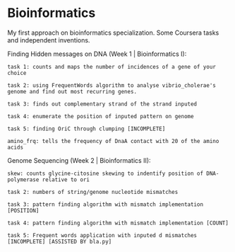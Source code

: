 # Bioinformatics

My first approach on bioinformatics specialization. Some Coursera tasks and independent inventions.

Finding Hidden messages on DNA (Week 1 | Bioinformatics I):

    task 1: counts and maps the number of incidences of a gene of your choice

    task 2: using FrequentWords algorithm to analyse vibrio_cholerae's genome and find out most recurring genes.

    task 3: finds out complementary strand of the strand inputed

    task 4: enumerate the position of inputed pattern on genome

    task 5: finding OriC through clumping [INCOMPLETE]

    amino_frq: tells the frequency of DnaA contact with 20 of the amino acids 

Genome Sequencing (Week 2 | Bioinformatics II):

    skew: counts glycine-citosine skewing to indentify position of DNA-polymerase relative to ori

    task 2: numbers of string/genome nucleotide mismatches

    task 3: pattern finding algorithm with mismatch implementation [POSITION]

    task 4: pattern finding algorithm with mismatch implementation [COUNT]  

    task 5: Frequent words application with inputed d mismatches [INCOMPLETE] [ASSISTED BY bla.py]


